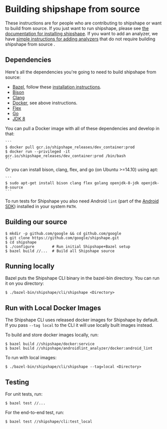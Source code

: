 <!--
// Copyright 2015 Google Inc. All rights reserved.
//
// Licensed under the Apache License, Version 2.0 (the "License");
// you may not use this file except in compliance with the License.
// You may obtain a copy of the License at
//
//   http://www.apache.org/licenses/LICENSE-2.0
//
// Unless required by applicable law or agreed to in writing, software
// distributed under the License is distributed on an "AS IS" BASIS,
// WITHOUT WARRANTIES OR CONDITIONS OF ANY KIND, either express or implied.
// See the License for the specific language governing permissions and
// limitations under the License.
-->

# Building shipshape from source

These instructions are for people who are contributing to shipshape or want to
build from source. If you just want to run shipshape, please see [the
documentation for installing
shipshape](https://github.com/google/shipshape/blob/master/shipshape/docs/run-cli.md). If you want to add an analyzer, we
have [simple instructions for adding
analyzers](https://github.com/google/shipshape/blob/master/shipshape/docs/add-an-analyzer.md) that do not require building
shipshape from source .

## Dependencies
Here's all the dependencies you're going to need
to build shipshape from source:

  * [Bazel](http://bazel.io), follow these [installation
  instructions](http://bazel.io/docs/install.html).
  * [Bison](https://www.gnu.org/software/bison/)
  * [Clang](http://llvm.org/releases/download.html)
  * [Docker](https://docs.docker.com/docker/userguide), see above instructions.
  * [Flex](http://flex.sourceforge.net/)
  * [Go](http://golang.org/doc/install)
  * [JDK 8](http://docs.oracle.com/javase/8/docs/technotes/guides/install/install_overview.html)

You can pull a Docker image with all of these dependencies and develop in that:

    ```
    $ docker pull gcr.io/shipshape_releases/dev_container:prod
    $ docker run --privileged -it gcr.io/shipshape_releases/dev_container:prod /bin/bash
    ```

Or you can install bison, clang, flex, and go (on Ubuntu >=14.10) using apt:

    ```
    $ sudo apt-get install bison clang flex golang openjdk-8-jdk openjdk-8-source
    ```

To run tests for Shipshape you also need Android `lint` (part of the
[Android SDK](https://developer.android.com/sdk/index.html)) installed in
your system `PATH`.


## Building our source

    $ mkdir -p github.com/google && cd github.com/google
    $ git clone https://github.com/google/shipshape.git
    $ cd shipshape
    $ ./configure        # Run initial Shipshape+Bazel setup
    $ bazel build //...  # Build all Shipshape source

## Running locally
Bazel puts the Shipshape CLI binary in the bazel-bin directory. You can run it
on you directory:

```
$ ./bazel-bin/shipshape/cli/shipshape <Directory>
```

## Run with Local Docker Images

The Shipshape CLI uses released docker images for Shipshape by default. If you
pass `--tag local` to the CLI it will use locally built images instead.

To build and store docker images locally, run:

```
$ bazel build //shipshape/docker:service
$ bazel build //shipshape/androidlint_analyzer/docker:android_lint
```

To run with local images:

```
$ ./bazel-bin/shipshape/cli/shipshape --tag=local <Directory>
```

## Testing

For unit tests, run:

```
$ bazel test //...
```

For the end-to-end test, run:

```
$ bazel test //shipshape/cli:test_local
```



